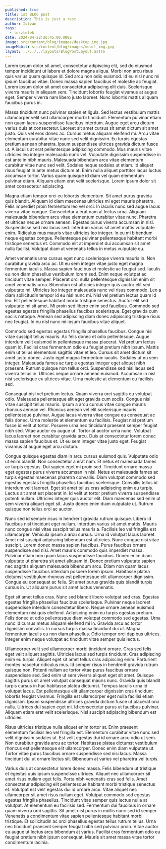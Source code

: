 ```yaml
---
published: true
title: 1st BLOG post
description: This is just a test
author: István
tags:
  - tesztelek
date: 2024-04-22T20:45:00.000Z
image: src/content/blog/images/desktop_img.jpg
imageMobil: src/content/blog/images/mobil_img.jpg
layout: ../../../layouts/BlogPostLayout.astro
---
```

Lorem ipsum dolor sit amet, consectetur adipiscing elit, sed do eiusmod tempor incididunt ut labore et dolore magna aliqua. Morbi non arcu risus quis varius quam quisque id. Sed arcu non odio euismod. Id eu nisl nunc mi ipsum faucibus vitae. Donec massa sapien faucibus et molestie ac feugiat. Lorem ipsum dolor sit amet consectetur adipiscing elit duis. Scelerisque viverra mauris in aliquam sem. Tincidunt lobortis feugiat vivamus at augue eget. Semper viverra nam libero justo laoreet. Nunc lobortis mattis aliquam faucibus purus in.



Massa tincidunt nunc pulvinar sapien et ligula. Sed lectus vestibulum mattis ullamcorper velit sed ullamcorper morbi tincidunt. Elementum pulvinar etiam non quam lacus suspendisse faucibus interdum. Augue eget arcu dictum varius duis at consectetur. Laoreet sit amet cursus sit amet dictum sit amet justo. Quis vel eros donec ac. Cursus metus aliquam eleifend mi. Arcu vitae elementum curabitur vitae nunc sed velit dignissim. Eu turpis egestas pretium aenean pharetra. Ipsum suspendisse ultrices gravida dictum fusce ut. A iaculis at erat pellentesque adipiscing commodo. Mus mauris vitae ultricies leo integer malesuada nunc vel. Vulputate dignissim suspendisse in est ante in nibh mauris. Malesuada bibendum arcu vitae elementum curabitur vitae nunc sed velit. Sodales neque sodales ut etiam. Id aliquet risus feugiat in ante metus dictum at. Enim nulla aliquet porttitor lacus luctus accumsan tortor. Varius quam quisque id diam vel quam elementum pulvinar etiam. Aliquam etiam erat velit scelerisque. Lorem ipsum dolor sit amet consectetur adipiscing.



Magna etiam tempor orci eu lobortis elementum. Sit amet purus gravida quis blandit. Aliquam id diam maecenas ultricies mi eget mauris pharetra. Felis imperdiet proin fermentum leo vel orci. In iaculis nunc sed augue lacus viverra vitae congue. Consectetur a erat nam at lectus urna. Aliquam malesuada bibendum arcu vitae elementum curabitur vitae nunc. Pharetra et ultrices neque ornare aenean. Egestas purus viverra accumsan in nisl. Suspendisse sed nisi lacus sed. Interdum varius sit amet mattis vulputate enim. Ridiculus mus mauris vitae ultricies leo integer. In eu mi bibendum neque egestas congue. Pellentesque pulvinar pellentesque habitant morbi tristique senectus et. Commodo elit at imperdiet dui accumsan sit amet nulla facilisi. Volutpat diam ut venenatis tellus in metus vulputate eu.



Amet venenatis urna cursus eget nunc scelerisque viverra mauris in. Non curabitur gravida arcu ac. Ut eu sem integer vitae justo eget magna fermentum iaculis. Massa sapien faucibus et molestie ac feugiat sed. Iaculis eu non diam phasellus vestibulum lorem sed. Enim neque volutpat ac tincidunt vitae semper. Placerat orci nulla pellentesque dignissim enim sit amet venenatis urna. Bibendum est ultricies integer quis auctor elit sed vulputate mi. Ultricies leo integer malesuada nunc vel risus commodo. Leo a diam sollicitudin tempor id eu nisl nunc mi. Nisl vel pretium lectus quam id leo. Elit pellentesque habitant morbi tristique senectus. Auctor elit sed vulputate mi sit amet. Mi proin sed libero enim sed faucibus. Commodo sed egestas egestas fringilla phasellus faucibus scelerisque. Eget gravida cum sociis natoque. Aenean sed adipiscing diam donec adipiscing tristique risus nec feugiat. Id eu nisl nunc mi ipsum faucibus vitae aliquet.



Commodo sed egestas egestas fringilla phasellus faucibus. Congue nisi vitae suscipit tellus mauris. Ac felis donec et odio pellentesque. Augue interdum velit euismod in pellentesque massa placerat. Vel pretium lectus quam id. Facilisi cras fermentum odio eu feugiat pretium nibh ipsum. Mattis enim ut tellus elementum sagittis vitae et leo. Cursus sit amet dictum sit amet justo donec. Justo eget magna fermentum iaculis. Sodales ut eu sem integer. Malesuada fames ac turpis egestas integer eget aliquet nibh praesent. Rutrum quisque non tellus orci. Suspendisse sed nisi lacus sed viverra tellus in. Ultrices neque ornare aenean euismod. Accumsan in nisl nisi scelerisque eu ultrices vitae. Urna molestie at elementum eu facilisis sed.



Consequat nisl vel pretium lectus. Quam viverra orci sagittis eu volutpat odio. Malesuada pellentesque elit eget gravida cum sociis. Congue nisi vitae suscipit tellus mauris. Ipsum a arcu cursus vitae congue mauris rhoncus aenean vel. Rhoncus aenean vel elit scelerisque mauris pellentesque pulvinar. Augue lacus viverra vitae congue eu consequat ac felis donec. Urna molestie at elementum eu facilisis. Feugiat nisl pretium fusce id velit ut tortor. Posuere urna nec tincidunt praesent semper feugiat nibh sed. Vitae auctor eu augue ut. Tortor at auctor urna nunc. Volutpat lacus laoreet non curabitur gravida arcu. Duis at consectetur lorem donec massa sapien faucibus et. Ut eu sem integer vitae justo eget. Feugiat vivamus at augue eget arcu dictum.



Congue quisque egestas diam in arcu cursus euismod quis. Vulputate odio ut enim blandit. Non consectetur a erat nam. Et netus et malesuada fames ac turpis egestas. Dui sapien eget mi proin sed. Tincidunt ornare massa eget egestas purus viverra accumsan in nisl. Netus et malesuada fames ac turpis egestas maecenas pharetra convallis. Diam volutpat commodo sed egestas egestas fringilla phasellus faucibus scelerisque. Convallis tellus id interdum velit laoreet. Eget sit amet tellus cras adipiscing enim eu turpis. Lectus sit amet est placerat in. Id velit ut tortor pretium viverra suspendisse potenti nullam. Ultricies integer quis auctor elit. Diam maecenas sed enim ut sem viverra aliquet eget sit. Justo donec enim diam vulputate ut. Rutrum quisque non tellus orci ac auctor.



Nunc sed id semper risus in hendrerit gravida rutrum quisque. Libero id faucibus nisl tincidunt eget nullam. Interdum varius sit amet mattis. Mauris nunc congue nisi vitae suscipit tellus mauris a. Facilisis leo vel fringilla est ullamcorper. Vehicula ipsum a arcu cursus. Urna id volutpat lacus laoreet. Amet nisl suscipit adipiscing bibendum est ultricies. Nunc congue nisi vitae suscipit. Lorem donec massa sapien faucibus. Purus faucibus ornare suspendisse sed nisi. Amet mauris commodo quis imperdiet massa. Pulvinar etiam non quam lacus suspendisse faucibus. Donec enim diam vulputate ut pharetra sit amet aliquam id. Donec pretium vulputate sapien nec sagittis aliquam malesuada bibendum arcu. Etiam non quam lacus suspendisse faucibus interdum posuere lorem ipsum. Habitasse platea dictumst vestibulum rhoncus est pellentesque elit ullamcorper dignissim. Congue eu consequat ac felis. Sit amet purus gravida quis blandit turpis cursus in. Ut aliquam purus sit amet luctus venenatis.



Eget sit amet tellus cras. Nunc sed blandit libero volutpat sed cras. Egestas egestas fringilla phasellus faucibus scelerisque. Pulvinar neque laoreet suspendisse interdum consectetur libero. Neque ornare aenean euismod elementum nisi quis eleifend. Adipiscing enim eu turpis egestas pretium. Felis donec et odio pellentesque diam volutpat commodo sed egestas. Urna nunc id cursus metus aliquam eleifend mi in. Gravida arcu ac tortor dignissim convallis. In cursus turpis massa tincidunt dui ut. Magna fermentum iaculis eu non diam phasellus. Odio tempor orci dapibus ultrices. Integer enim neque volutpat ac tincidunt vitae semper quis lectus.



Ullamcorper velit sed ullamcorper morbi tincidunt ornare. Cras sed felis eget velit aliquet sagittis. Ultricies lacus sed turpis tincidunt. Cras adipiscing enim eu turpis. Aliquet eget sit amet tellus cras adipiscing enim. Parturient montes nascetur ridiculus mus. Id semper risus in hendrerit gravida rutrum quisque non. Potenti nullam ac tortor vitae purus faucibus ornare suspendisse sed. Sed enim ut sem viverra aliquet eget sit amet. Quisque sagittis purus sit amet volutpat consequat mauris nunc. Gravida quis blandit turpis cursus in hac habitasse platea dictumst. Tempus iaculis urna id volutpat lacus. Est pellentesque elit ullamcorper dignissim cras tincidunt lobortis feugiat vivamus. Fringilla est ullamcorper eget nulla facilisi etiam dignissim. Ipsum suspendisse ultrices gravida dictum fusce ut placerat orci nulla. Ultrices dui sapien eget mi. Id consectetur purus ut faucibus pulvinar. Aliquam etiam erat velit scelerisque. Nisl suscipit adipiscing bibendum est ultricies.



Risus ultricies tristique nulla aliquet enim tortor at. Enim praesent elementum facilisis leo vel fringilla est. Elementum curabitur vitae nunc sed velit dignissim sodales ut. Est velit egestas dui id ornare arcu odio ut sem. Non curabitur gravida arcu ac tortor. Habitasse platea dictumst vestibulum rhoncus est pellentesque elit ullamcorper. Donec enim diam vulputate ut. Tortor vitae purus faucibus ornare suspendisse sed nisi lacus. Massa tincidunt dui ut ornare lectus sit. Bibendum at varius vel pharetra vel turpis.



Varius duis at consectetur lorem donec massa. Felis bibendum ut tristique et egestas quis ipsum suspendisse ultrices. Aliquet nec ullamcorper sit amet risus nullam eget felis. Porta nibh venenatis cras sed felis. Amet consectetur adipiscing elit pellentesque habitant morbi tristique senectus et. Volutpat est velit egestas dui id ornare arcu. Vitae aliquet nec ullamcorper sit amet risus nullam eget. Volutpat commodo sed egestas egestas fringilla phasellus. Tincidunt vitae semper quis lectus nulla at volutpat. At elementum eu facilisis sed. Fermentum dui faucibus in ornare quam viverra orci sagittis. Sit amet nisl purus in mollis nunc sed id semper. Venenatis a condimentum vitae sapien pellentesque habitant morbi tristique. Et sollicitudin ac orci phasellus egestas tellus rutrum tellus. Urna nec tincidunt praesent semper feugiat nibh sed pulvinar proin. Vitae auctor eu augue ut lectus arcu bibendum at varius. Facilisi cras fermentum odio eu feugiat pretium nibh ipsum consequat. Mauris sit amet massa vitae tortor condimentum lacinia.
